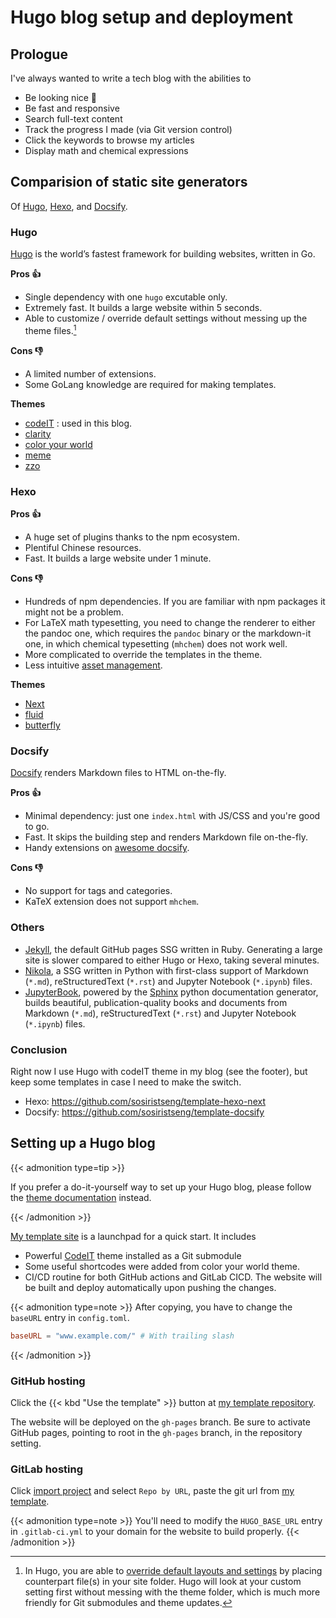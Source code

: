 # Hugo blog setup and deployment


## Prologue

I've always wanted to write a tech blog with the abilities to
- Be looking nice 🥰
- Be fast and responsive
- Search full-text content
- Track the progress I made (via Git version control)
- Click the keywords to browse my articles
- Display math and chemical expressions

## Comparision of static site generators

Of [Hugo](https://gohugo.io/), [Hexo](https://hexo.io/), and [Docsify](https://docsify.js.org/).

### Hugo

[Hugo](https://gohugo.io/) is the world’s fastest framework for building websites, written in Go.

**Pros 👍**
- Single dependency with one `hugo` excutable only.
- Extremely fast. It builds a large website within 5 seconds.
- Able to customize / override default settings without messing up the theme files.[^hugooverride]

[^hugooverride]: In Hugo, you are able to [override default layouts and settings](https://zwbetz.com/override-a-hugo-theme/) by placing counterpart file(s) in your site folder. Hugo will look at your custom setting first without messing with the theme folder, which is much more friendly for Git submodules and theme updates.

**Cons 👎**
- A limited number of extensions.
- Some GoLang knowledge are required for making templates.

**Themes**
- [codeIT](https://github.com/sunt-programator/CodeIT) : used in this blog.
- [clarity](https://github.com/chipzoller/hugo-clarity)
- [color your world](https://gitlab.com/rmaguiar/hugo-theme-color-your-world)
- [meme](https://github.com/reuixiy/hugo-theme-meme)
- [zzo](https://github.com/zzossig/hugo-theme-zzo)

### Hexo

**Pros 👍**
- A huge set of plugins thanks to the npm ecosystem.
- Plentiful Chinese resources.
- Fast. It builds a large website under 1 minute.

**Cons 👎**
- Hundreds of npm dependencies. If you are familiar with npm packages it might not be a problem.
- For LaTeX math typesetting, you need to change the renderer to either the pandoc one, which requires the `pandoc` binary or the markdown-it one, in which chemical typesetting (`mhchem`) does not work well.
- More complicated to override the templates in the theme.
- Less intuitive [asset management](https://hexo.io/docs/asset-folders.html).

**Themes**
- [Next](https://theme-next.js.org/)
- [fluid](https://fluid-dev.github.io/hexo-fluid-docs/)
- [butterfly](https://butterfly.js.org/)

### Docsify

[Docsify](https://docsify.js.org/) renders Markdown files to HTML on-the-fly.

**Pros 👍**
- Minimal dependency: just one `index.html` with JS/CSS and you're good to go.
- Fast. It skips the building step and renders Markdown file on-the-fly.
- Handy extensions on [awesome docsify](https://docsify.js.org/#/awesome).

**Cons 👎**
- No support for tags and categories.
- KaTeX extension does not support `mhchem`.

### Others

- [Jekyll](https://jekyllrb.com/), the default GitHub pages SSG written in Ruby. Generating a large site is slower compared to either Hugo or Hexo, taking several minutes.
- [Nikola](https://getnikola.com/), a SSG written in Python with first-class support of Markdown (`*.md`), reStructuredText (`*.rst`) and Jupyter Notebook (`*.ipynb`) files.
- [JupyterBook](https://jupyterbook.org), powered by the [Sphinx](https://www.sphinx-doc.org/en/master/) python documentation generator, builds beautiful, publication-quality books and documents from Markdown (`*.md`), reStructuredText (`*.rst`) and Jupyter Notebook (`*.ipynb`) files.

### Conclusion

Right now I use Hugo with codeIT theme in my blog (see the footer), but keep some templates in case I need to make the switch.

- Hexo: <https://github.com/sosiristseng/template-hexo-next>
- Docsify: <https://github.com/sosiristseng/template-docsify>


## Setting up a Hugo blog

{{< admonition type=tip >}}

If you prefer a do-it-yourself way to set up your Hugo blog, please follow the [theme documentation](https://codeit.suntprogramator.dev/theme-documentation-basics/) instead.

{{< /admonition >}}

[My template site](https://github.com/sosiristseng/template-hugo-codeit) is a launchpad for a quick start. It includes
- Powerful [CodeIT](https://github.com/sunt-programator/CodeIT/) theme installed as a Git submodule
- Some useful shortcodes were added from color your world theme.
- CI/CD routine for both GitHub actions and GitLab CICD. The website will be built and deploy automatically upon pushing the changes.

{{< admonition type=note >}}
After copying, you have to change the `baseURL` entry in `config.toml`.

```toml
baseURL = "www.example.com/" # With trailing slash
```
{{< /admonition >}}

### GitHub hosting

Click the {{< kbd "Use the template" >}} button at [my template repository](https://github.com/sosiristseng/template-hugo-clarity).

The website will be deployed on the `gh-pages` branch. Be sure to activate GitHub pages, pointing to root in the `gh-pages` branch, in the repository setting.

### GitLab hosting

Click [import project](https://gitlab.com/projects/new#import_project) and select `Repo by URL`, paste the git url from [my template](https://github.com/sosiristseng/template-hugo-clarity).

{{< admonition type=note >}}
You'll need to modify the `HUGO_BASE_URL` entry in `.gitlab-ci.yml` to your domain for the website to build properly.
{{< /admonition >}}

